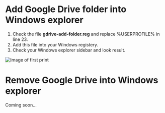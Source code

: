 # Add Google Drive folder into Windows explorer
1. Check the file **gdrive-add-folder.reg** and replace %USERPROFILE% in line 23.
2. Add this file into your Windows registery.
3. Check your Windows explorer sidebar and look result.

![Image of first print](https://user-images.githubusercontent.com/76854283/103467283-e4b7bf80-4d4d-11eb-894d-73a98f62311b.PNG)

# Remove Google Drive into Windows explorer
Coming soon...
